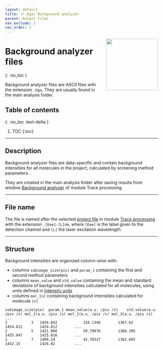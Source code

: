 ```yaml
---
layout: default
title: (*.bga) Background analyzer
parent: Output files
nav_exclude: 1
nav_order: 2
---
```


<img src="../assets/images/logos/logo-output-files_400px.png" width="170" style="float:right; margin-left: 15px;"/>

# Background analyzer files
{: .no_toc }

Background analyzer files are ASCII files with the extension `.bga`. They are usually found in the main analysis folder.


## Table of contents
{: .no_toc .text-delta }

1. TOC
{:toc}


---

## Description

Background analyzer files are data-specific and contain background intensities for all molecules in the project, calculated by screening method parameters.

They are created in the main analysis folder after saving results from window 
[Background analyzer](../trace-processing/functionalities/use-background-analyzer.html) of module Trace processing.


---

## File name

The file is named after the selected <u>project file</u> in module 
[Trace processing](../trace-processing/panels/area-project-management.html#project-list) with the extension `_[Eee]-[L]nm`, where `[Eee]` is the label given to the detection channel and `[L]` the laser excitation wavelength.


---

## Structure

Background intensities are organized column-wise with:
* columns `subimage_size(pix)` and `param_1` containing the first and second method parameters
* columns  `mean_value` and `std_value` containing the mean and standard deviations of background intensities calculated for all molecules, using units defined in 
[Intensity units](../trace-processing/panels/panel-plot.html#intensity-units)
* columns `mol_[n]` containing background intensities calculated for molecule `[n]`

```
subimage_size(pix)	param_1	mean_value(a.u. /pix /s)	std_value(a.u. /pix /s)	mol_1(a.u. /pix /s)	mol_2(a.u. /pix /s)	mol_3(a.u. /pix /s)	...
1			3	1454.842			126.1346		1367.62			1454.621		1424.812		...
1			5	1421.966			59.79676		1366.395		1435.047		1425.016		...
1			7	1409.24				42.70327		1362.665		1432.15			1426.82			...
```

